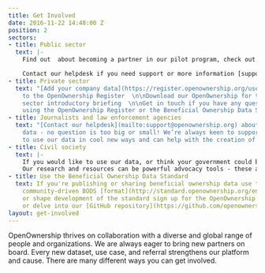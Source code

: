 ```yaml
---
title: Get Involved
date: 2016-11-22 14:48:00 Z
position: 2
sectors:
- title: Public sector
  text: |-
    Find out  about becoming a partner in our pilot program, check out our latest briefings and project updates on the [resources page](/resources)

    Contact our helpdesk if you need support or more information [support@openownership.org](mailto:support@openownership.org).
- title: Private sector
  text: "[Add your company data](https://register.openownership.org/users/sign_up)
    to the OpenOwnership Register  \n\nDownload our OpenOwnership for the private
    sector introductory briefing  \n\nGet in touch if you have any questions about
    using the OpenOwnership Register or the Beneficial Ownership Data Standard   "
- title: Journalists and law enforcement agencies
  text: "[Contact our helpdesk](mailto:support@openownership.org) about using our
    data - no question is too big or small! We’re always keen to support people wanting
    to use our data in cool new ways and can help with the creation of bespoke datasets"
- title: Civil society
  text: |-
    If you would like to use our data, or think your government could benefit from our implementation support, please [get in touch](mailto:support@openownership.org)
    Our research and resources can be powerful advocacy tools - these are available to [download here](/resources)
- title: Use the Beneficial Ownership Data Standard
  text: If you're publishing or sharing beneficial ownership data use the open and
    community-driven BODS [format](http://standard.openownership.org/en/). To follow
    or shape development of the standard sign up for the OpenOwnership newsletter
    or delve into our [GitHub repository](https://github.com/openownership/data-standard)
layout: get-involved
---
```


OpenOwnership thrives on collaboration with a diverse and global range of people and organizations. We are always eager to bring new partners on board. Every new dataset, use case, and referral strengthens our platform and cause. There are many different ways you can get involved.
